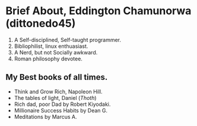 # Brief About,  Eddington Chamunorwa (dittonedo45)

1. A Self-disciplined, Self-taught programmer.
2. Bibliophilist, linux enthuasiast.
3. A Nerd, but not Socially awkward.
4. Roman philosophy devotee.

## My Best books of all times.


- Think and Grow Rich, Napoleon Hill.
- The tables of light, Daniel (*Thoth*)
- Rich dad, poor Dad by Robert Kiyodaki.
- Millionaire Success Habits by Dean G.
- Meditations by Marcus A.

